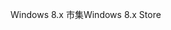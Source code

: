 <span data-ttu-id="fb647-101">Windows 8.x 市集</span><span class="sxs-lookup"><span data-stu-id="fb647-101">Windows 8.x Store</span></span>